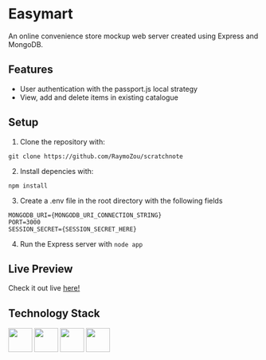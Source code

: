 # Easymart
An online convenience store mockup web server created using Express and MongoDB.

## Features
- User authentication with the passport.js local strategy
- View, add and delete items in existing catalogue

## Setup
1. Clone the repository with:
 ```
 git clone https://github.com/RaymoZou/scratchnote
 ```
2. Install depencies with: 
```
npm install
```
3. Create a .env file in the root directory with the following fields
```
MONGODB_URI={MONGODB_URI_CONNECTION_STRING}
PORT=3000
SESSION_SECRET={SESSION_SECRET_HERE}
```
4. Run the Express server with `node app`

## Live Preview
Check it out live [here!](https://convenience-store-uu24.onrender.com/)


## Technology Stack
<div style="display: inline-block">
    <img width=48px src="https://cdn.jsdelivr.net/gh/devicons/devicon/icons/mongodb/mongodb-original.svg" />
    <img width=48px src="https://cdn.jsdelivr.net/gh/devicons/devicon/icons/express/express-original.svg" />
    <img width=48px src="https://cdn.jsdelivr.net/gh/devicons/devicon/icons/bootstrap/bootstrap-original.svg" />
    <img width=48px src="https://cdn.jsdelivr.net/gh/devicons/devicon/icons/nodejs/nodejs-original.svg" />
</div>

          
